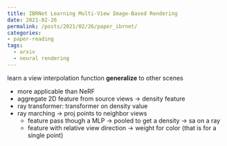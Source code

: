 ```yaml
---
title: IBRNet Learning Multi-View Image-Based Rendering
date: 2021-02-26
permalink: /posts/2021/02/26/paper_ibrnet/
categories:
- paper-reading
tags:
  - arxiv
  - neural rendering
---
```


learn a view interpolation function **generalize** to other scenes
- more applicable than NeRF
- aggregate 2D feature from source views -> density feature
- ray transformer: transformer on density value
- ray marching -> proj points to neighbor views
  - feature pass though a MLP -> pooled to get a density -> sa on a  ray
  - feature with relative view direction -> weight for color (that is for a single point)